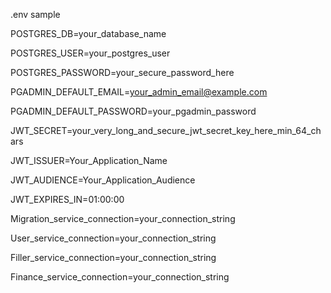 .env sample


POSTGRES_DB=your_database_name

POSTGRES_USER=your_postgres_user

POSTGRES_PASSWORD=your_secure_password_here

PGADMIN_DEFAULT_EMAIL=your_admin_email@example.com

PGADMIN_DEFAULT_PASSWORD=your_pgadmin_password

JWT_SECRET=your_very_long_and_secure_jwt_secret_key_here_min_64_chars

JWT_ISSUER=Your_Application_Name

JWT_AUDIENCE=Your_Application_Audience

JWT_EXPIRES_IN=01:00:00

Migration_service_connection=your_connection_string

User_service_connection=your_connection_string


Filler_service_connection=your_connection_string


Finance_service_connection=your_connection_string
